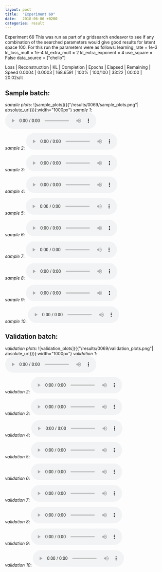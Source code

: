 ```yaml
---
layout: post
title:  "Experiment 69"
date:   2018-06-06 +0200
categories: result
---
```

Experiment 69
This was run as part of a gridsearch endeavor to see if any combination of the searched parameters would give good results for latent space 100.
For this run the parameters were as follows:
learning_rate = 1e-3
kl_loss_mult = 1e-4
kl_extra_mult = 2
kl_extra_exponent = 4
use_square = False
data_source = ["chello"]

Loss | Reconstruction | KL | Completion | Epochs | Elapsed | Remaining | Speed
0.0004 | 0.0003 | 168.6591 | 100% | 100/100 | 33:22 | 00:00 | 20.02s/it



## **Sample batch**:
_sample plots_:
![sample_plots]({{"/results/0069/sample_plots.png"| absolute_url}}){:width="1000px"}
_sample 1_:
<audio src="/ResultsOverview/results/0069/sample_1.wav" controls preload></audio>

_sample 2_:
<audio src="/ResultsOverview/results/0069/sample_2.wav" controls preload></audio>

_sample 3_:
<audio src="/ResultsOverview/results/0069/sample_3.wav" controls preload></audio>

_sample 4_:
<audio src="/ResultsOverview/results/0069/sample_4.wav" controls preload></audio>

_sample 5_:
<audio src="/ResultsOverview/results/0069/sample_5.wav" controls preload></audio>

_sample 6_:
<audio src="/ResultsOverview/results/0069/sample_6.wav" controls preload></audio>

_sample 7_:
<audio src="/ResultsOverview/results/0069/sample_7.wav" controls preload></audio>

_sample 8_:
<audio src="/ResultsOverview/results/0069/sample_8.wav" controls preload></audio>

_sample 9_:
<audio src="/ResultsOverview/results/0069/sample_9.wav" controls preload></audio>

_sample 10_:
<audio src="/ResultsOverview/results/0069/sample_10.wav" controls preload></audio>

## **Validation batch**:
_validation plots_:
![validation_plots]({{"/results/0069/validation_plots.png"| absolute_url}}){:width="1000px"}
_validation 1_:
<audio src="/ResultsOverview/results/0069/validation_1.wav" controls preload></audio>

_validation 2_:
<audio src="/ResultsOverview/results/0069/validation_2.wav" controls preload></audio>

_validation 3_:
<audio src="/ResultsOverview/results/0069/validation_3.wav" controls preload></audio>

_validation 4_:
<audio src="/ResultsOverview/results/0069/validation_4.wav" controls preload></audio>

_validation 5_:
<audio src="/ResultsOverview/results/0069/validation_5.wav" controls preload></audio>

_validation 6_:
<audio src="/ResultsOverview/results/0069/validation_6.wav" controls preload></audio>

_validation 7_:
<audio src="/ResultsOverview/results/0069/validation_7.wav" controls preload></audio>

_validation 8_:
<audio src="/ResultsOverview/results/0069/validation_8.wav" controls preload></audio>

_validation 9_:
<audio src="/ResultsOverview/results/0069/validation_9.wav" controls preload></audio>

_validation 10_:
<audio src="/ResultsOverview/results/0069/validation_10.wav" controls preload></audio>
